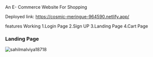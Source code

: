 An E- Commerce Website For Shopping

Deployed link:  https://cosmic-meringue-964590.netlify.app/



features Working
1.Login Page
2.Sign UP 
3.Landing Page
4.Cart Page


<h3>Landing Page</h3>
<img align="center" src="https://user-images.githubusercontent.com/119488054/235913984-881bc7d4-d3d2-41f6-9d06-121bdbd873bc.png" alt="sahilmalviya18718" align="320" />


